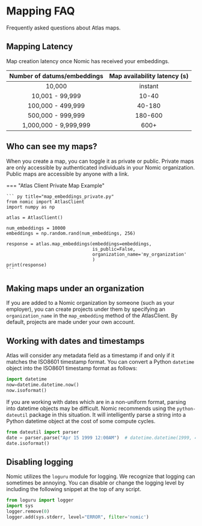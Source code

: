 # Mapping FAQ
Frequently asked questions about Atlas maps.

## Mapping Latency

Map creation latency once Nomic has received your embeddings.

|  Number of datums/embeddings  |  Map availability latency (s)  |
|:-----------------------------:|:------------------------------:|
|            10,000             |            instant             |
|        10,001 - 99,999        |             10-40              |
|       100,000 - 499,999       |             40-180             |
|       500,000 - 999,999       |            180-600             |
|     1,000,000 - 9,999,999     |              600+              |


## Who can see my maps?
When you create a map, you can toggle it as private or public. Private maps are only
accessible by authenticated individuals in your Nomic organization. Public maps are accessible by anyone with a link.

=== "Atlas Client Private Map Example"

    ``` py title="map_embeddings_private.py"
    from nomic import AtlasClient
    import numpy as np
    
    atlas = AtlasClient()
    
    num_embeddings = 10000
    embeddings = np.random.rand(num_embeddings, 256)
    
    response = atlas.map_embeddings(embeddings=embeddings,
                                    is_public=False,
                                    organization_name='my_organization'
                                    )
    print(response)
    ```

## Making maps under an organization
If you are added to a Nomic organization by someone (such as your employer), you can create projects under them
by specifying an `organization_name` in the `map_embedding` method of the AtlasClient. By default, projects are
made under your own account.

## Working with dates and timestamps
Atlas will consider any metadata field as a timestamp if and only if it matches the ISO8601 timestamp format.
You can convert a Python `datetime` object into the ISO8601 timestamp format as follows:
```py
import datetime
now=datetime.datetime.now()
now.isoformat()
```
If you are working with dates which are in a non-uniform format, parsing into datetime objects may be difficult. Nomic recommends
using the `python-dateutil` package in this situation. It will intelligently parse a string into a Python datetime object at the cost of some compute cycles.
```python
from dateutil import parser
date = parser.parse("Apr 15 1999 12:00AM")  # datetime.datetime(1999, 4, 15, 0, 0)
date.isoformat()
```

## Disabling logging
Nomic utilizes the `loguru` module for logging. We recognize that logging can sometimes be annoying.
You can disable or change the logging level by including the following snippet at the top of any script.

```py
from loguru import logger
import sys
logger.remove(0)
logger.add(sys.stderr, level="ERROR", filter='nomic')

```